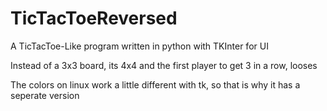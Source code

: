 # TicTacToeReversed
A TicTacToe-Like program written in python with TKInter for UI 

Instead of a 3x3 board, its 4x4 and the first player to get 3 in a row, looses

The colors on linux work a little different with tk, so that is why it has a seperate version


